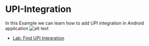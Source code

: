 # UPI-Integration

In this Example we can learn how to add UPI integration in Android application
![alt text](https://rrtutors.com/uploads/langpostimg/Screenshot_2020-07-28-16-08-52-001_com_rrtutors_upiintegration.png)

- [Lab: Find UPI Integration ](https://rrtutors.com/tutorials/Integrating-UPI-payments-in-Android)
